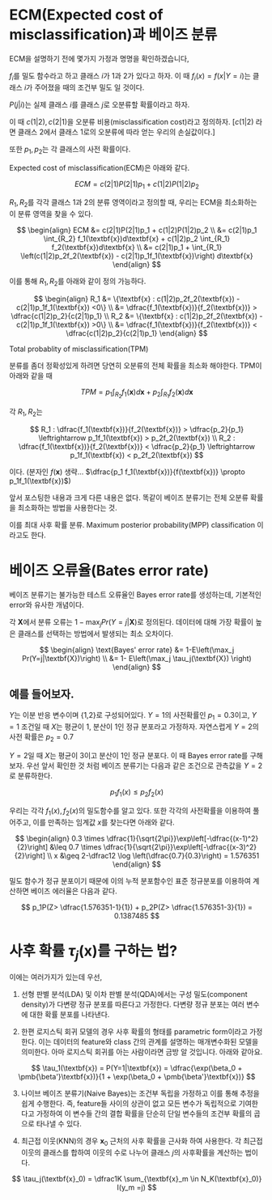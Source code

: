 # ECM(Expected cost of misclassification)과 베이즈 분류

ECM을 설명하기 전에 몇가지 가정과 명명을 확인하겠습니다,

$f_i$를 밀도 함수라고 하고 클래스 $i$가 1과 2가 있다고 하자. 이 때 $f_i(x) = f(x|Y=i)$는 클래스 $i$가 주어졌을 때의 조건부 밀도 일 것이다.

$P(j|i)$는 실제 클래스 $i$를 클래스 $j$로 오분류할 확률이라고 하자.

이 때 $c(1|2), c(2|1)$을 오분류 비용(misclassification cost)라고 정의하자. [$c(1|2)$ 라면 클래스 2에서 클래스 1로의 오분류에 따라 얻는 우리의 손실값이다.]

또한 $p_1, p_2$는 각 클래스의 사전 확률이다.

Expected cost of misclassification(ECM)은 아래와 같다.

$$
ECM = c(2|1)P(2|1)p_1 + c(1|2)P(1|2)p_2
$$

$R_1, R_2$를 각각 클래스 1과 2의 분류 영역이라고 정의할 때, 우리는 ECM을 최소화하는 이 분류 영역을 찾을 수 있다.

$$
\begin{align}
ECM &= c(2|1)P(2|1)p_1 + c(1|2)P(1|2)p_2
\\ &= c(2|1)p_1 \int_{R_2} f_1(\textbf{x})d\textbf{x} + c(1|2)p_2 \int_{R_1} f_2(\textbf{x})d\textbf{x}
\\ &= c(2|1)p_1 + \int_{R_1} \left(c(1|2)p_2f_2(\textbf{x}) - c(2|1)p_1f_1(\textbf{x})\right) d\textbf{x}
\end{align}
$$

이를 통해 $R_1, R_2$를 아래와 같이 정의 가능하다.

$$
\begin{align}
R_1 &= \{\textbf{x} : c(1|2)p_2f_2(\textbf{x}) - c(2|1)p_1f_1(\textbf{x}) <0\}
\\ &= \dfrac{f_1(\textbf{x})}{f_2(\textbf{x})} > \dfrac{c(1|2)p_2}{c(2|1)p_1}
\\ R_2 &= \{\textbf{x} : c(1|2)p_2f_2(\textbf{x}) - c(2|1)p_1f_1(\textbf{x}) >0\}
\\ &= \dfrac{f_1(\textbf{x})}{f_2(\textbf{x})} < \dfrac{c(1|2)p_2}{c(2|1)p_1}
\end{align}
$$

Total probablity of misclassification(TPM)

분류를 좀더 정확성있게 하려면 당연히 오분류의 전체 확률을 최소화 해야한다. TPM이 아래와 같을 때

$$
TPM = p_1 \int_{R_2} f_1(\textbf{x}) d\textbf{x} + p_2 \int_{R_1} f_2(\textbf{x}) d\textbf{x}
$$

각 $R_1, R_2$는

$$
R_1 : \dfrac{f_1(\textbf{x})}{f_2(\textbf{x})} > \dfrac{p_2}{p_1} \leftrightarrow  p_1f_1(\textbf{x}) > p_2f_2(\textbf{x})
\\ R_2 : \dfrac{f_1(\textbf{x})}{f_2(\textbf{x})} < \dfrac{p_2}{p_1} \leftrightarrow  p_1f_1(\textbf{x}) < p_2f_2(\textbf{x})
$$

이다. (분자인 $f(\textbf{x})$ 생략... $\dfrac{p_1 f_1(\textbf{x})}{f(\textbf{x})} \propto p_1f_1(\textbf{x})$)

앞서 포스팅한 내용과 크게 다른 내용은 없다. 똑같이 베이즈 분류기는 전체 오분류 확률을 최소화하는 방법을 사용한다는 것.

이를 최대 사후 확률 분류. Maximum posterior probability(MPP) classification 이라고도 한다.

# 베이즈 오류율(Bates error rate)

베이즈 분류기는 불가능한 테스트 오류율인 Bayes error rate를 생성하는데, 기본적인 error와 유사한 개념이다.

각 $\textbf{X}$에서 분류 오류는 $1-\max_j Pr(Y = j|\textbf{X})$로 정의된다. 데이터에 대해 가장 확률이 높은 클래스를 선택하는 방법에서 발생되는 최소 오차이다.

$$
\begin{align}
\text{Bayes' error rate} &= 1-E\left(\max_j Pr(Y=j|\textbf{X})\right)
\\ &= 1- E\left(\max_j \tau_j(\textbf{X}) \right)
\end{align}
$$

## 예를 들어보자.

$Y$는 이분 반응 변수이며 {1,2}로 구성되어있다. $Y=1$의 사전확률인 $p_1 =0.3$이고, $Y=1$ 조건일 때 $X$는 평균이 1, 분산이 1인 정규 분포라고 가정하자. 자연스럽게 $Y=2$의 사전 확률은 $p_2 =0.7$

$Y=2$일 때 $X$는 평균이 3이고 분산이 1인 정규 분포다. 이 때 Bayes error rate를 구해보자. 우선 앞서 확인한 것 처럼 베이즈 분류기는 다음과 같은 조건으로 관측값을 $Y=2$로 분류하한다.

$$
p_1f_1(x) \leq p_2f_2(x)
$$

우리는 각각 $f_1(x), f_2(x)$의 밀도함수를 알고 있다. 또한 각각의 사전확률을 이용하여 풀어주고, 이를 만족하는 임계값 $x$를 찾는다면 아래와 같다.

$$
\begin{align}
0.3 \times \dfrac{1}{\sqrt{2\pi}}\exp\left[-\dfrac{(x-1)^2}{2}\right]
&\leq 0.7 \times \dfrac{1}{\sqrt{2\pi}}\exp\left[-\dfrac{(x-3)^2}{2}\right]
\\ x &\geq 2-\dfrac12 \log \left(\dfrac{0.7}{0.3}\right) = 1.576351
\end{align}
$$

밀도 함수가 정규 분포이기 때문에 이의 누적 분포함수인 표준 정규분포를 이용하여 계산하면 베이즈 에러율은 다음과 같다.

$$
p_1P(Z> \dfrac{1.576351-1}{1}) + p_2P(Z> \dfrac{1.576351-3}{1}) = 0.1387485
$$

# 사후 확률 $\tau_j(\textbf{x})$를 구하는 법?

이에는 여러가지가 있는데 우선,

1. 선형 판별 분석(LDA) 및 이차 판별 분석(QDA)에서는 구성 밀도(component density)가 다변량 정규 분포를 따른다고 가정한다. 
  다변량 정규 분포는 여러 변수에 대한 확률 분포를 나타낸다.
  

2. 한편 로지스틱 회귀 모델의 경우 사후 확률의 형태를 parametric form이라고 가정한다. 이는 데이터의 feature와 class 간의 관계를 설명하는 매개변수화된 모델을 의미한다. 아마 로지스틱 회귀를 아는 사람이라면 금방 알 것입니다. 아래와 같아요.
  

$$
\tau_1(\textbf{x}) = P(Y=1|\textbf{x}) = \dfrac{\exp(\beta_0 + \pmb{\beta'}\textbf{x})}{1 + \exp(\beta_0 + \pmb{\beta'}\textbf{x})}
$$

3. 나이브 베이즈 분류기(Naive Bayes)는 조건부 독립을 가정하고 이를 통해 추정을 쉽게 수행한다. 즉, feature들 사이의 상관이 없고 모든 변수가 독립적으로 기여한다고 가정하여 이 변수들 간의 결합 확률을 단순히 단일 변수들의 조건부 확률의 곱으로 타나낼 수 있다.
  
4. 최근접 이웃(KNN)의 경우 $\textbf{x}_0$ 근처의 사후 확률을 근사화 하여 사용한다. 각 최근접 이웃의 클래스를 합하여 이웃의 수로 나누어 클래스 $j$의 사후확률을 계산하는 법이다.
  

$$
\tau_j(\textbf{x}_0) = \dfrac1K \sum_{\textbf{x}_m \in N_K(\textbf{x}_0)} I(y_m =j)
$$
